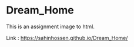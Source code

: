 # Dream_Home
This is an assignment image to html.

Link : https://sahinhossen.github.io/Dream_Home/
